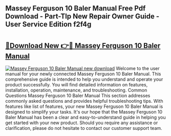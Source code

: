 ## Massey Ferguson 10 Baler Manual Free Pdf Download - Part-Tlp New Repair Owner Guide - User Service Edition f2f4g

# <h2><a href="http://bc95818.oget.top/?id=Massey+Ferguson+10+Baler+Manual">🔗Download New 👉🔴 Massey Ferguson 10 Baler Manual</a></h2>

[![Massey Ferguson 10 Baler Manual new download](https://i.imgur.com/5g1atiW.png)](http://bc95818.oget.top/?id=Massey+Ferguson+10+Baler+Manual)
Welcome to the user manual for your newly connected Massey Ferguson 10 Baler Manual. This comprehensive guide is intended to help you understand and operate your product successfully. You will find detailed information on features, installation, operation, maintenance, and troubleshooting. Common Questions Massey Ferguson 10 Baler Manual This section addresses commonly asked questions and provides helpful troubleshooting tips. With features like list of features, your new Massey Ferguson 10 Baler Manual is designed to simplify your tasks. It's our hope that the Massey Ferguson 10 Baler Manual has been a clear and easy-to-understand guide in helping you get started with your new product. Should you require any assistance or clarification, please do not hesitate to contact our customer support team.
